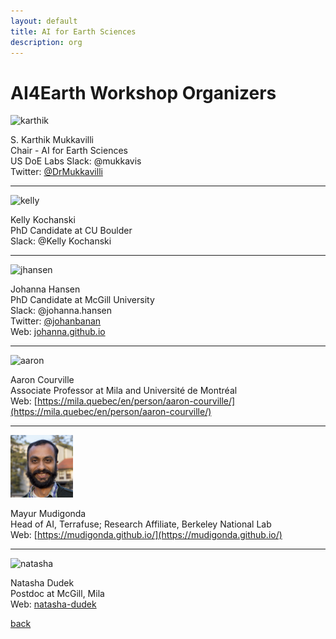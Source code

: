 ```yaml
---
layout: default
title: AI for Earth Sciences
description: org
---
```


# AI4Earth Workshop Organizers

<img src="images/karthik.jpg" alt="karthik" width="100"/>

S. Karthik Mukkavilli        
Chair - AI for Earth Sciences  
US DoE Labs 
Slack: @mukkavis  
Twitter: [@DrMukkavilli](https://twitter.com/DrMukkavilli)    

---

<img src="images/kelly.jpeg" alt="kelly" width="100"/>  

Kelly Kochanski   
PhD Candidate at CU Boulder   
Slack: @Kelly Kochanski 

---

<img src="images/jhansen.png" alt="jhansen" width="100"/>  

Johanna Hansen  
PhD Candidate at McGill University  
Slack: @johanna.hansen  
Twitter: [@johanbanan](https://twitter.com/johanbanan)  
Web: [johanna.github.io](johannah.github.io)  

---

<img src="images/aaron.jpg" alt="aaron" width="100"/>  

Aaron Courville  
Associate Professor at Mila and Université de Montréal  
Web: [https://mila.quebec/en/person/aaron-courville/](https://mila.quebec/en/person/aaron-courville/)

--- 

<img src="images/mayur.jpg" alt="mayur" width="100"/>  

Mayur Mudigonda  
Head of AI, Terrafuse; Research Affiliate, Berkeley National Lab  
Web: [https://mudigonda.github.io/](https://mudigonda.github.io/)  

---  

<img src="images/ndudek.jpg" alt="natasha" width="100"/>  

Natasha Dudek   
Postdoc at McGill, Mila   
Web: [natasha-dudek](https://www.linkedin.com/in/natasha-dudek/)  

[back](./)
